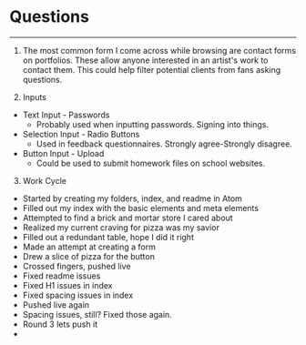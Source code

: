 # Questions
***
1. The most common form I come across while browsing are contact forms on portfolios. These allow anyone interested in an artist's work to contact them. This could help filter potential clients from fans asking questions.

2. Inputs
  - Text Input - Passwords
    - Probably used when inputting passwords. Signing into things.
  - Selection Input - Radio Buttons
    - Used in feedback questionnaires. Strongly agree-Strongly disagree.
  - Button Input - Upload
    - Could be used to submit homework files on school websites.

3. Work Cycle
 - Started by creating my folders, index, and readme in Atom
 - Filled out my index with the basic elements and meta elements
 - Attempted to find a brick and mortar store I cared about
 - Realized my current craving for pizza was my savior
 - Filled out a redundant table, hope I did it right
 - Made an attempt at creating a form
 - Drew a slice of pizza for the button
 - Crossed fingers, pushed live
 - Fixed readme issues
 - Fixed H1 issues in index
 - Fixed spacing issues in index
 - Pushed live again
 - Spacing issues, still? Fixed those again.
 - Round 3 lets push it
 - 
